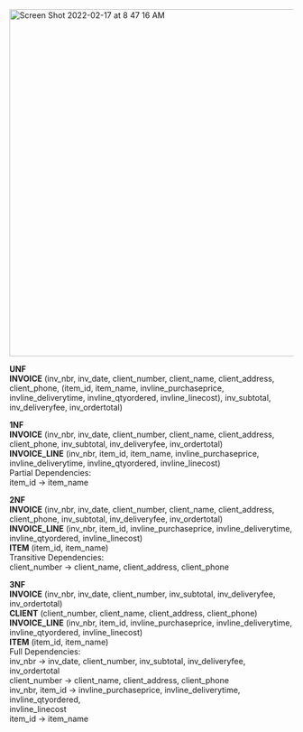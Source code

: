 <img width="615" alt="Screen Shot 2022-02-17 at 8 47 16 AM" src="https://user-images.githubusercontent.com/24580756/154382514-3afbaef8-7358-4127-971c-108213ea7c1a.png">

**UNF**\
**INVOICE** (inv_nbr, inv_date, client_number, client_name, client_address, client_phone, (item_id, item_name, invline_purchaseprice, invline_deliverytime, invline_qtyordered, invline_linecost), inv_subtotal, inv_deliveryfee, inv_ordertotal)

**1NF**\
**INVOICE** (inv_nbr, inv_date, client_number, client_name, client_address, client_phone, inv_subtotal, inv_deliveryfee, inv_ordertotal)\
**INVOICE_LINE** (inv_nbr, item_id, item_name, invline_purchaseprice, invline_deliverytime, invline_qtyordered, invline_linecost)\
Partial Dependencies:\
item_id -> item_name


**2NF**\
**INVOICE** (inv_nbr, inv_date, client_number, client_name, client_address, client_phone, inv_subtotal, inv_deliveryfee, inv_ordertotal)\
**INVOICE_LINE** (inv_nbr, item_id, invline_purchaseprice, invline_deliverytime, invline_qtyordered, invline_linecost)\
**ITEM** (item_id, item_name)\
Transitive Dependencies:\
client_number -> client_name, client_address, client_phone


**3NF**\
**INVOICE** (inv_nbr, inv_date, client_number, inv_subtotal, inv_deliveryfee, inv_ordertotal)\
**CLIENT** (client_number, client_name, client_address, client_phone)\
**INVOICE_LINE** (inv_nbr, item_id, invline_purchaseprice, invline_deliverytime, invline_qtyordered, invline_linecost)\
**ITEM** (item_id, item_name)\
Full Dependencies:\
inv_nbr -> inv_date, client_number, inv_subtotal, inv_deliveryfee, inv_ordertotal\
client_number -> client_name, client_address, client_phone\
inv_nbr, item_id -> invline_purchaseprice, invline_deliverytime, invline_qtyordered,\
invline_linecost\
item_id -> item_name

